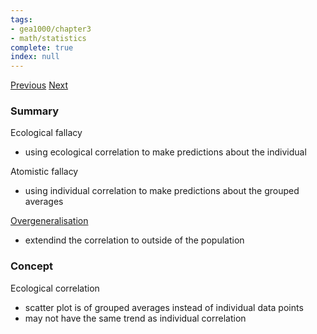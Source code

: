 ```yaml
---
tags:
- gea1000/chapter3
- math/statistics
complete: true
index: null
---
```

[Previous](/labyrinth/notes/math/gea1000/bivariate_analysis)   [Next](/labyrinth/notes/math/gea1000/statistical_probability)
### Summary
Ecological fallacy
- using ecological correlation to make predictions about the individual

Atomistic fallacy
- using individual correlation to make predictions about the grouped averages

[Overgeneralisation](/labyrinth/notes/math/gea1000/design_of_experiments#^08aeba)
- extendind the correlation to outside of the population
### Concept
Ecological correlation
- scatter plot is of grouped averages instead of individual data points
- may not have the same trend as individual correlation